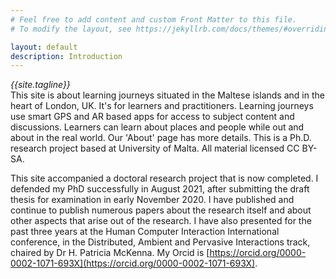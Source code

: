 ```yaml
---
# Feel free to add content and custom Front Matter to this file.
# To modify the layout, see https://jekyllrb.com/docs/themes/#overriding-theme-defaults

layout: default
description: Introduction
---
```


*{{site.tagline}}*<br>
This site is about learning journeys situated in the Maltese islands and in the heart of London, UK. It's for learners and practitioners. Learning journeys use smart GPS and AR based apps for access to subject content and discussions. Learners can learn about places and people while out and about in the real world. Our 'About' page has more details. This is a Ph.D. research project based at University of Malta. All material licensed CC BY-SA.

This site accompanied a doctoral research project that is now completed. I defended my PhD successfully in August 2021, after submitting the draft thesis for examination in early November 2020. I have published and continue to publish numerous papers about the research itself and about other aspects that arise out of the research. I have also presented for the past three years at the Human Computer Interaction International conference, in the Distributed, Ambient and Pervasive Interactions track, chaired by Dr H. Patricia McKenna. My Orcid is [https://orcid.org/0000-0002-1071-693X](https://orcid.org/0000-0002-1071-693X).